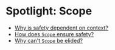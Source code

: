 # Spotlight: Scope
- [Why is safety dependent on context?](./scope-safety.md)
- [How does `Scope` ensure safety?](./scope-mechanism.md)
- [Why can't `Scope` be elided?](./scope-inference.md)
